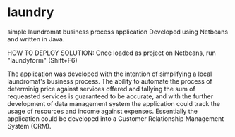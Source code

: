 # laundry
simple laundromat business process application
Developed using Netbeans and written in Java. 

HOW TO DEPLOY SOLUTION: Once loaded as project on Netbeans, run "laundyform" (Shift+F6)

The application was developed with the intention of simplifying a local laundromat's business process. The ability to 
automate the process of determinig price against services offered and tallying the sum of requeasted services is guaranteed to be
accurate, and with the further development of data management system the application could track the usage of resources and income against expenses. Essentially
the application could be developed into a Customer Relationship Management System (CRM).
